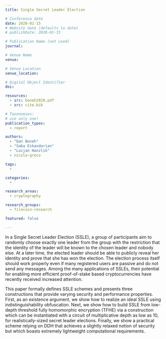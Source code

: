 ```yaml
---
title: Single Secret Leader Election

# Conference date
date: 2020-01-15
# Website date (defaults to date)
# publishDate: 2020-01-15

# Publication Name (not used)
journal:

# Venue Name
venue:

# Venue Location
venue_location:

# Digital Object Identifier
doi:

resources:
  - src: boneh2020.pdf
  - src: cite.bib

# Taxonomies:
# use only one!
publication_types:
  - report

authors:
  - "Dan Boneh"
  - "Saba Eskandarian"
  - "Lucjan Hanzlik"
  - nicola-greco

tags:
  -

categories:
  -

research_areas:
  - cryptography

research_groups:
  - filecoin-research

featured: false

---
```


In a Single Secret Leader Election (SSLE), a group of participants aim to randomly choose exactly one leader from the group with the restriction that the identity of the leader will be known to the chosen leader and nobody else. At a later time, the elected leader should be able to publicly reveal her identity and prove that she has won the election. The election process itself should work properly even if many registered users are passive and do not send any messages. Among the many applications of SSLEs, their potential for enabling more efficient proof-of-stake based cryptocurrencies have recently received increased attention.

This paper formally defines SSLE schemes and presents three constructions that provide varying security and performance properties. First, as an existence argument, we show how to realize an ideal SSLE using indistinguishability obfuscation. Next, we show how to build SSLE from low-depth threshold fully homomorphic encryption (TFHE) via a construction which can be instantiated with a circuit of multiplicative depth as low as 10, for realistically-sized secret leader elections. Finally, we show a practical scheme relying on DDH that achieves a slightly relaxed notion of security but which boasts extremely lightweight computational requirements.
